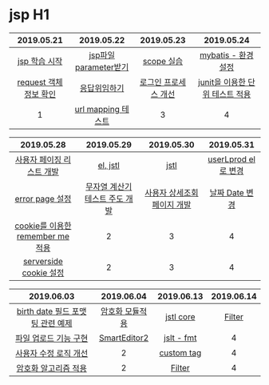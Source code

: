 jsp H1
===

|2019.05.21|2019.05.22|2019.05.23|2019.05.24|
|:---:|:---:|:---:|:---:|
|[jsp 학습 시작](https://github.com/hanssol/jsp/commit/bb40c42b4f173acd75910a00c1bda33e2dd91c44) | [jsp파일 parameter받기](https://github.com/hanssol/jsp/commit/61602ac58e259106edc5652312aeaf76a546aa5c)|[scope 실습](https://github.com/hanssol/jsp/commits/master?after=c62dc06408131d73419a0b29c16536aac395dc98+34) |[mybatis - 환경설정](https://github.com/hanssol/jsp/commit/e9b4a5ec1b5830d713dd948f6b57c9ad5482d87d)|
|[request 객체 정보 확인](https://github.com/hanssol/jsp/commit/c21ea176a76b7d4faa49ee0a8b11d5673e805efb) | [응답위임하기](https://github.com/hanssol/jsp/commit/87ecd1c562733b8e3f72adcb7213314e078cc603) | [로그인 프로세스 개선](https://github.com/hanssol/jsp/commit/eabe93149f31942c4e4fed261f61627fb2dfce40) |[junit을 이용한 단위 테스트 적용](https://github.com/hanssol/jsp/commit/aef6c3c4427fa0007f9fc8475e1617baa67f4973)|
|1 | [url mapping 테스트](https://github.com/hanssol/jsp/commit/15b291d9e4d7f0a0cf148614ed17678f2aaf99f2) | 3 |4|

|2019.05.28|2019.05.29|2019.05.30|2019.05.31|
|:---:|:---:|:---:|:---:|
|[사용자 페이징 리스트 개발](https://github.com/hanssol/jsp/commit/b63c7daca7e0d106c011c711e9ad1021e8e229f5) |[el, jstl](https://github.com/hanssol/jsp/commit/8c2120fd20402667a7d268e40d92059a14934bab) | [jstl](https://github.com/hanssol/jsp/commit/83fd072d0744926f28a0f19c6f57d7425c6e9b68)| [userLprod el로 변경](https://github.com/hanssol/jsp/commit/b9fcd43196cbb974056acc1d8d043f63563402b4)|
|[error page 설정](https://github.com/hanssol/jsp/commit/080fcfb4ca61fde671d4cf975f63d36929c1cde9) | [무자열 계산기 테스트 주도 개발](https://github.com/hanssol/jsp/commit/63b6c5e92bd6adee3ae3a1364671bfc366f3c181)| [사용자 상세조회 페이지 개발](https://github.com/hanssol/jsp/commit/958675b55fc358c873eb01ff591a09cf4df8f43b) |[날짜 Date 변경](https://github.com/hanssol/jsp/commit/e7e4fe2dc35893e1be50b8919c3c4048aac73ef2)|
|[cookie를 이용한 remember me 적용](https://github.com/hanssol/jsp/commit/c3c6a371bc018fa0fc71a7e8f7eb381c0207512b) | 2 | 3 |4|
|[serverside cookie 설정](https://github.com/hanssol/jsp/commit/796fdc03b47156786a1d7fba100c22a2fda45e22) | 2| 3| 4|

|2019.06.03|2019.06.04|2019.06.13|2019.06.14|
|:---:|:---:|:---:|:---:|
|[birth date 필드 포맷팅 관련 예제](https://github.com/hanssol/jsp/commit/8e0b6661327460eea775adb3d1c57f3c51bd218c) |[암호화 모듈적용](https://github.com/hanssol/jsp/commit/f8aff1dd0b40c2e79adec24a65d514aa3aded519) |[jstl core](https://github.com/hanssol/jsp/commit/781b87d8f0e407cbc36b0dd51bee0973ad552a3a)| [Filter](https://github.com/hanssol/jsp/commit/10f8879e80c62967076fcb82a203d743d0ceae37)|
|[파일 업로드 기능 구현](https://github.com/hanssol/jsp/commit/a0a3faf8a2df4217120e27293b26853fff622f46) |[SmartEditor2](https://github.com/hanssol/jsp/commit/c2ef2de71ac94729afeb26ba64da3a9141961978)| [jslt - fmt](https://github.com/hanssol/jsp/commit/636cc3643b9ed06aba54eb31e4b6972c30ceadd0)| 4|
|[사용자 수정 로직 개선](https://github.com/hanssol/jsp/commit/dfb933916ff9b182fbd9a816c5f20444bbabdee8) |2 | [custom tag](https://github.com/hanssol/jsp/commit/6fca50ad22d410bcab96b76974f99171471eaa25)| 4|
|[암호화 알고리즘 적용](https://github.com/hanssol/jsp/commit/36cec1cb8f470163094cf0cd904ef5b33aa9db0e) |2 | [Filter](https://github.com/hanssol/jsp/commit/23ec5e08e755c9787b74a5ea3c38374ab812820a)| 4|





